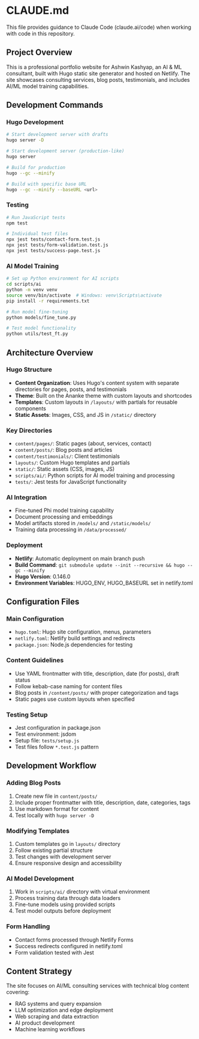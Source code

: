# CLAUDE.md

This file provides guidance to Claude Code (claude.ai/code) when working with code in this repository.

## Project Overview

This is a professional portfolio website for Ashwin Kashyap, an AI & ML consultant, built with Hugo static site generator and hosted on Netlify. The site showcases consulting services, blog posts, testimonials, and includes AI/ML model training capabilities.

## Development Commands

### Hugo Development
```bash
# Start development server with drafts
hugo server -D

# Start development server (production-like)
hugo server

# Build for production
hugo --gc --minify

# Build with specific base URL
hugo --gc --minify --baseURL <url>
```

### Testing
```bash
# Run JavaScript tests
npm test

# Individual test files
npx jest tests/contact-form.test.js
npx jest tests/form-validation.test.js
npx jest tests/success-page.test.js
```

### AI Model Training
```bash
# Set up Python environment for AI scripts
cd scripts/ai
python -m venv venv
source venv/bin/activate  # Windows: venv\Scripts\activate
pip install -r requirements.txt

# Run model fine-tuning
python models/fine_tune.py

# Test model functionality
python utils/test_ft.py
```

## Architecture Overview

### Hugo Structure
- **Content Organization**: Uses Hugo's content system with separate directories for pages, posts, and testimonials
- **Theme**: Built on the Ananke theme with custom layouts and shortcodes
- **Templates**: Custom layouts in `/layouts/` with partials for reusable components
- **Static Assets**: Images, CSS, and JS in `/static/` directory

### Key Directories
- `content/pages/`: Static pages (about, services, contact)
- `content/posts/`: Blog posts and articles  
- `content/testimonials/`: Client testimonials
- `layouts/`: Custom Hugo templates and partials
- `static/`: Static assets (CSS, images, JS)
- `scripts/ai/`: Python scripts for AI model training and processing
- `tests/`: Jest tests for JavaScript functionality

### AI Integration
- Fine-tuned Phi model training capability
- Document processing and embeddings
- Model artifacts stored in `/models/` and `/static/models/`
- Training data processing in `/data/processed/`

### Deployment
- **Netlify**: Automatic deployment on main branch push
- **Build Command**: `git submodule update --init --recursive && hugo --gc --minify`
- **Hugo Version**: 0.146.0
- **Environment Variables**: HUGO_ENV, HUGO_BASEURL set in netlify.toml

## Configuration Files

### Main Configuration
- `hugo.toml`: Hugo site configuration, menus, parameters
- `netlify.toml`: Netlify build settings and redirects
- `package.json`: Node.js dependencies for testing

### Content Guidelines
- Use YAML frontmatter with title, description, date (for posts), draft status
- Follow kebab-case naming for content files
- Blog posts in `/content/posts/` with proper categorization and tags
- Static pages use custom layouts when specified

### Testing Setup
- Jest configuration in package.json
- Test environment: jsdom
- Setup file: `tests/setup.js`
- Test files follow `*.test.js` pattern

## Development Workflow

### Adding Blog Posts
1. Create new file in `content/posts/`
2. Include proper frontmatter with title, description, date, categories, tags
3. Use markdown format for content
4. Test locally with `hugo server -D`

### Modifying Templates
1. Custom templates go in `layouts/` directory
2. Follow existing partial structure
3. Test changes with development server
4. Ensure responsive design and accessibility

### AI Model Development
1. Work in `scripts/ai/` directory with virtual environment
2. Process training data through data loaders
3. Fine-tune models using provided scripts
4. Test model outputs before deployment

### Form Handling
- Contact forms processed through Netlify Forms
- Success redirects configured in netlify.toml
- Form validation tested with Jest

## Content Strategy
The site focuses on AI/ML consulting services with technical blog content covering:
- RAG systems and query expansion
- LLM optimization and edge deployment
- Web scraping and data extraction
- AI product development
- Machine learning workflows